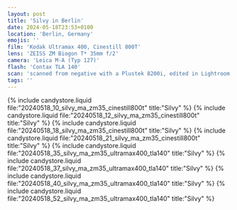 ```yaml
---
layout: post
title: 'Silvy in Berlin'
date: 2024-05-18T23:53+0100
location: 'Berlin, Germany'
emojis: ''
film: 'Kodak Ultramax 400, Cinestill 800T'
lens: 'ZEISS ZM Biogon T* 35mm f/2'
camera: 'Leica M-A (Typ 127)'
flash: 'Contax TLA 140'
scan: 'scanned from negative with a Plustek 8200i, edited in Lightroom'
tags: ''
---
```


{% include candystore.liquid file:"20240518_10_silvy_ma_zm35_cinestill800t" title:"Silvy" %}
{% include candystore.liquid file:"20240518_12_silvy_ma_zm35_cinestill800t" title:"Silvy" %}
{% include candystore.liquid file:"20240518_18_silvy_ma_zm35_cinestill800t" title:"Silvy" %}
{% include candystore.liquid file:"20240518_21_silvy_ma_zm35_cinestill800t" title:"Silvy" %}
{% include candystore.liquid file:"20240518_35_silvy_ma_zm35_ultramax400_tla140" title:"Silvy" %}
{% include candystore.liquid file:"20240518_37_silvy_ma_zm35_ultramax400_tla140" title:"Silvy" %}
{% include candystore.liquid file:"20240518_40_silvy_ma_zm35_ultramax400_tla140" title:"Silvy" %}
{% include candystore.liquid file:"20240518_52_silvy_ma_zm35_ultramax400_tla140" title:"Silvy" %}